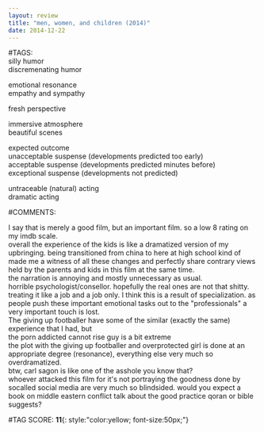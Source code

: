 ```yaml
---  
layout: review  
title: "men, women, and children (2014)"  
date: 2014-12-22  
---  
```

  
#TAGS:  
silly humor  
discremenating humor  
  
emotional resonance  
empathy and sympathy  
  
fresh perspective  
  
immersive atmosphere  
beautiful scenes  
  
expected outcome  
unacceptable suspense (developments predicted too early)  
acceptable suspense (developments predicted minutes before)  
exceptional suspense (developments not predicted)  
  
untraceable (natural) acting  
dramatic acting  
  
#COMMENTS:  
  
I say that is merely a good film, but an important film. so a low 8 rating on my imdb scale.  
overall the experience of the kids is like a dramatized version of my upbringing. being transitioned from china to here at high school kind of made me a witness of all these changes and perfectly share contrary views held by the parents and kids in this film at the same time.  
the narration is annoying and mostly unnecessary as usual.  
horrible psychologist/consellor. hopefully the real ones are not that shitty. treating it like a job and a job only. I think this is a result of specialization. as people push these important emotional tasks out to the "professionals" a very important touch is lost.  
The giving up footballer have some of the similar (exactly the same) experience that I had, but   
the porn addicted cannot rise guy is a bit extreme  
the plot with the giving up footballer and overprotected girl is done at an appropriate degree (resonance), everything else very much so overdramatized.  
btw, carl sagon is like one of the asshole you know that?  
whoever attacked this film for it's not portraying the goodness done by socalled social media are very much so blindsided. would you expect a book on middle eastern conflict talk about the good practice qoran or bible suggests?  
  
  
  
  
  
#TAG SCORE: **11**{: style:"color:yellow; font-size:50px;"}  
